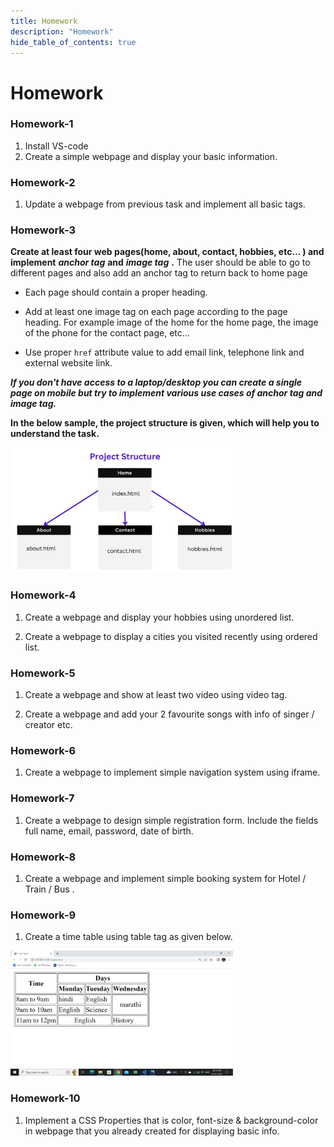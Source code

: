 ```yaml
---
title: Homework
description: "Homework"
hide_table_of_contents: true
---
```

# Homework

### Homework-1

1. Install VS-code
2. Create a simple webpage and display your basic information.


### Homework-2

1. Update a webpage from previous task and implement all basic tags.


### Homework-3

**Create at least four web pages(home, about, contact, hobbies, etc... ) and**
**implement** ***anchor tag*** **and** ***image tag*** **.** The user should be able to go to
different pages and also add an anchor tag to return back to home page

* Each page should contain a proper heading.

* Add at least one image tag on each page according to the page heading. For example image of
the home for the home page, the image of the phone for the contact page, etc...

* Use proper ```href```  attribute value to add email link, telephone link and external website link.

***If you don't have access to a laptop/desktop you can create a single page on mobile but try to implement various use cases of anchor tag and image tag.***

**In the below sample, the project structure is given, which will help you to understand the task.**

<img src="/static/icp/00/homework-3.png" alt="homework-3" height="200px"/>


### Homework-4

1. Create a webpage and display your hobbies using unordered list.

2. Create a webpage to display a cities you visited recently using ordered list.


### Homework-5

1. Create a webpage and show at least two video using video tag.

2. Create a webpage and add your 2 favourite songs with info of singer / creator etc. 

### Homework-6

1. Create a webpage to implement simple navigation system using iframe. 

### Homework-7

1. Create a webpage to design simple registration form. Include the fields full name, email, password, date of birth.

### Homework-8

1. Create a webpage and implement simple booking system for Hotel / Train / Bus .

### Homework-9

1. Create a time table using table tag as given below.

<img src="/static/icp/00/homework-8.png" alt="homework-8" height="200px"/>


### Homework-10

1. Implement a CSS Properties that is color, font-size & background-color in webpage that you already created for displaying basic info. 